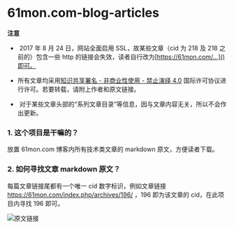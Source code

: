 # 61mon.com-blog-articles

**注意**

*  2017 年 8 月 24 日，网站全面启用 SSL，故某些文章（cid 为 218 及 218 之前的）包含一些 http 的链接会失效，读者自行改为[https://61mon.com/...]()即可。

*  所有文章均采用[知识共享署名 - 非商业性使用 - 禁止演绎 4.0](https://creativecommons.org/licenses/by-nc-nd/4.0/deed.zh) 国际许可协议进行许可。若要转载，请附上作者和原文链接。

*  对于某些文章头部的“系列文章目录”等信息，因与文章内容无关，所以不会作出更新。

### 1. 这个项目是干嘛的？

放置 61mon.com 博客内所有技术类文章的 markdown 原文，方便读者下载。

### 2. 如何寻找文章 markdown 原文？

每篇文章链接尾都有一个唯一 cid 数字标识，例如文章链接 https://61mon.com/index.php/archives/196/ ，196 即为该文章的 cid，在此项目内寻找 196 即可。

![原文链接](https://github.com/61mon/61mon.com-blog-articles)
